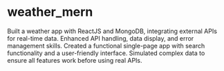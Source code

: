 # weather_mern
Built a weather app with ReactJS and MongoDB, integrating external APIs for real-time data. Enhanced API handling, data display, and error management skills. Created a functional single-page app with search functionality and a user-friendly interface. Simulated complex data to ensure all features work before using real APIs.
